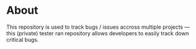 # About
This repository is used to track bugs / issues accross multiple projects — this (private) tester ran repository allows developers to easily track down critical bugs. 
